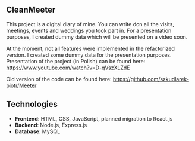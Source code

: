 ## CleanMeeter

This project is  a digital diary of mine. You can write don all the visits, meetings, events and weddings you took part in.
For a presentation purposes, I created dummy data which will be presented on a video soon.

At the moment, not all features were implemented in the refactorized version. I created some dummy data for the presentation purposes.
Presentation of the project (in Polish) can be found here:
https://www.youtube.com/watch?v=D-qVszXLZdE

Old version of the code can be found here:
https://github.com/szkudlarek-piotr/Meeter


## Technologies
- **Frontend**: HTML, CSS, JavaScript, planned migration to React.js
- **Backend**: Node.js, Express.js
- **Database**: MySQL
